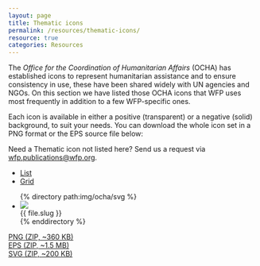 ```yaml
---
layout: page
title: Thematic icons
permalink: /resources/thematic-icons/
resource: true
categories: Resources
---
```


The _Office for the Coordination of Humanitarian Affairs_ (OCHA) has established icons to represent humanitarian assistance and to ensure consistency in use, these have been shared widely with UN agencies and NGOs. On this section we have listed those OCHA icons that WFP uses most frequently in addition to a few WFP-specific ones.

Each icon is available in either a positive (transparent) or a negative (solid) background, to suit your needs. You can download the whole icon set in a PNG format or the EPS source file below:

<div class="notice">
  <p>Need a Thematic icon not listed here? Send us a request via <a href="mailto:WFP.PUBLICATIONS@wfp.org?subject=Thematic%20icon%20request">wfp.publications@wfp.org</a>.</p>
</div>


<div class="grid">
  <div class="unit-3-4"></div>
  <div class="unit-1-4 text-right">
    <ul class="segmented-control" id="js-view-control">
      <li class="segmented-control--item">
        <a href="#" id="js-view-list" class="segmented-control--link active">List</a>
      </li>
      <li class="segmented-control--item">
        <a href="#" id="js-view-grid" class="segmented-control--link">Grid</a>
      </li>
    </ul>
  </div>
</div>

<ul class="grid list-view icons" id="js-view">
{% directory path:img/ocha/svg %}
  <li class="item unit-1-2">
    <div class="desc">
      <div class="desc-img"><img src="{{ site.baseurl }}/img/ocha/svg/{{ file.name }}"></div>
      <div class="desc-label">{{ file.slug }}</div>
    </div>
  </li>
{% enddirectory %}
</ul>

<div class="grid preview plain">
  <div class="unit-1 unit-md-1-3">
    <a class="pure-button" href="http://documents.wfp.org/stellent/groups/public/documents/communications/wfp263183.zip">PNG (ZIP, ~360 KB)</a>
  </div>
  <div class="unit-1 unit-md-1-3">
    <a class="pure-button" href="http://documents.wfp.org/stellent/groups/public/documents/communications/wfp263185.zip">EPS (ZIP, ~1.5 MB)</a>
  </div>
  <div class="unit-1 unit-md-1-3">
    <a class="pure-button" href="#">SVG (ZIP, ~200 KB)</a>
  </div>
</div>